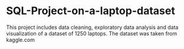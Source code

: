 # SQL-Project-on-a-laptop-dataset
This project includes data cleaning, exploratory data analysis and data visualization of a dataset of 1250 laptops. The dataset was taken from kaggle.com
